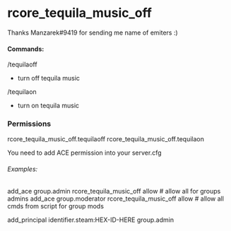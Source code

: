 # rcore_tequila_music_off

Thanks Manzarek#9419 for sending me name of emiters :)

#### Commands:

/tequilaoff

- turn off tequila music

/tequilaon

- turn on tequila music

### Permissions

rcore_tequila_music_off.tequilaoff
rcore_tequila_music_off.tequilaon

You need to add ACE permission into your server.cfg

###### Examples:

add_ace group.admin rcore_tequila_music_off allow # allow all for groups admins
add_ace group.moderator rcore_tequila_music_off allow # allow all cmds from script for group mods

add_principal identifier.steam:HEX-ID-HERE group.admin

